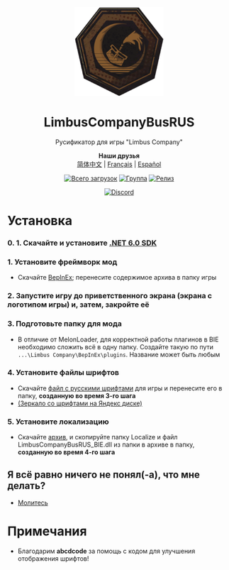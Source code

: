 <div align="center">
<a href="https://github.com/Crescent-Corporation/LimbusCompanyBusRUS">
   <img src="https://github.com/Crescent-Corporation/LimbusCompanyBusRUS/blob/LC_branch_ORIGINAL/Localize/Readme/Readme_Crescent_Button.png"
      width="200"
      height="200"/>
</a>
   
# LimbusCompanyBusRUS
Русификатор для игры "Limbus Company"
   
<b>Наши друзья</b><br/>
[简体中文](https://github.com/LocalizeLimbusCompany/LocalizeLimbusCompany) | [Français](https://github.com/Eden-Office/LimbusCompanyBusFR) | [Español](https://github.com/Dreams-Office/LimbusCompanySpanishTranslationTeam)
   
[![Всего загрузок](https://img.shields.io/github/downloads/Crescent-Corporation/LimbusCompanyBusRUS/total?label=%D0%92%D1%81%D0%B5%D0%B3%D0%BE%20%D0%B7%D0%B0%D0%B3%D1%80%D1%83%D0%B7%D0%BE%D0%BA&color=%23707489)](../../releases)
[![Группа](https://img.shields.io/badge/LimbusCompany-LimbusCompany-darkred?logo=VK&logoColor=white&label=%D0%9D%D0%B0%D1%88%D0%B0%20%D0%B3%D1%80%D1%83%D0%BF%D0%BF%D0%B0&labelColor=%23870000&color=%23EFB901&link=https%3A%2F%2Fvk.com%2Flimbus_company_ru)](https://vk.com/limbus_company_ru)
[![Релиз](https://img.shields.io/github/v/release/Crescent-Corporation/LimbusCompanyBusRUS?label=%D0%9F%D0%BE%D1%81%D0%BB%D0%B5%D0%B4%D0%BD%D1%8F%D1%8F%20%D0%B2%D0%B5%D1%80%D1%81%D0%B8%D1%8F&labelColor=%23707489&color=%23484f58)](../../releases/latest)

[![Discord](https://img.shields.io/discord/1277645436999438356?logo=Discord&logoSize=auto&label=%D0%9D%D0%B0%D1%88%20Discord&labelColor=49403A&color=cdd5e0)](https://discord.gg/PG7PDrdjey)
</div>

# Установка
### 0. 1. Скачайте и установите [.NET 6.0 SDK](https://dotnet.microsoft.com/en-us/download/dotnet/thank-you/sdk-6.0.413-windows-x64-installer)
### 1. Установите фреймворк мод
   - Скачайте [BepInEx](https://builds.bepinex.dev/projects/bepinex_be/674/BepInEx-Unity.IL2CPP-win-x64-6.0.0-be.674%2B82077ec.zip); перенесите содержимое архива в папку игры
### 2. Запустите игру до приветственного экрана (экрана с логотипом игры) и, затем, закройте её
### 3. Подготовьте папку для мода
   - В отличие от MelonLoader, для корректной работы плагинов в BIE необходимо сложить всё в одну папку. Создайте такую по пути ```...\Limbus Company\BepInEx\plugins```. Название может быть любым
### 4. Установите файлы шрифтов
   - Скачайте [файл с русскими шрифтами](https://mega.nz/folder/jfpXCITY#lIR8cGWquj53lsC-73r7gQ/file/CS5GnaTB) для игры и перенесите его в папку, **созданную во время 3-го шага**
   - [(Зеркало со шрифтами на Яндекс диске)](https://disk.yandex.ru/d/ZKi3tK4krhPrWA)
### 5. Установите локализацию
   - Скачайте [архив](../../releases), и скопируйте папку Localize и файл LimbusCompanyBusRUS_BIE.dll из папки в архиве в папку, **созданную во время 4-го шага**
    
## Я всё равно ничего не понял(-а), что мне делать? 
   - [Молитесь](https://www.youtube.com/watch?v=Wp5L8akgGag)
# Примечания
- Благодарим <b>abcdcode</b> за помощь с кодом для улучшения отображения шрифтов!
